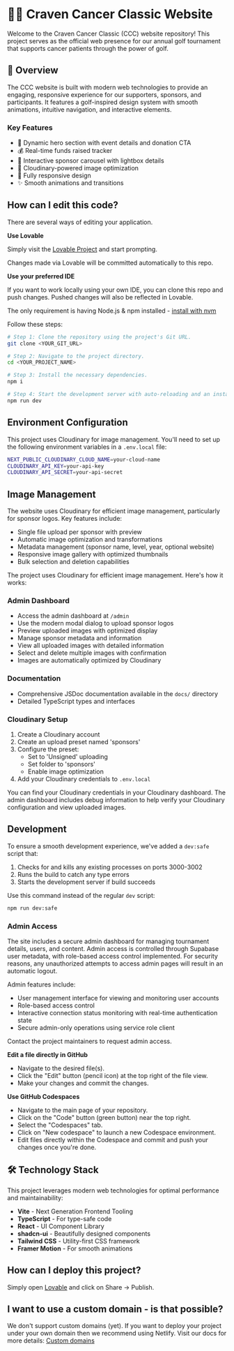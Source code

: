 # 🏌️‍♂️ Craven Cancer Classic Website

Welcome to the Craven Cancer Classic (CCC) website repository! This project serves as the official web presence for our annual golf tournament that supports cancer patients through the power of golf.

## 🌟 Overview

The CCC website is built with modern web technologies to provide an engaging, responsive experience for our supporters, sponsors, and participants. It features a golf-inspired design system with smooth animations, intuitive navigation, and interactive elements.

### Key Features
- 🎯 Dynamic hero section with event details and donation CTA
- 💰 Real-time funds raised tracker
- 🏢 Interactive sponsor carousel with lightbox details
- 📸 Cloudinary-powered image optimization
- 📱 Fully responsive design
- ✨ Smooth animations and transitions

## How can I edit this code?

There are several ways of editing your application.

**Use Lovable**

Simply visit the [Lovable Project](https://lovable.dev/projects/cb6768b4-f262-4945-bc6f-e2177156f244) and start prompting.

Changes made via Lovable will be committed automatically to this repo.

**Use your preferred IDE**

If you want to work locally using your own IDE, you can clone this repo and push changes. Pushed changes will also be reflected in Lovable.

The only requirement is having Node.js & npm installed - [install with nvm](https://github.com/nvm-sh/nvm#installing-and-updating)

Follow these steps:

```sh
# Step 1: Clone the repository using the project's Git URL.
git clone <YOUR_GIT_URL>

# Step 2: Navigate to the project directory.
cd <YOUR_PROJECT_NAME>

# Step 3: Install the necessary dependencies.
npm i

# Step 4: Start the development server with auto-reloading and an instant preview.
npm run dev
```

## Environment Configuration

This project uses Cloudinary for image management. You'll need to set up the following environment variables in a `.env.local` file:

```sh
NEXT_PUBLIC_CLOUDINARY_CLOUD_NAME=your-cloud-name
CLOUDINARY_API_KEY=your-api-key
CLOUDINARY_API_SECRET=your-api-secret
```

## Image Management

The website uses Cloudinary for efficient image management, particularly for sponsor logos. Key features include:

- Single file upload per sponsor with preview
- Automatic image optimization and transformations
- Metadata management (sponsor name, level, year, optional website)
- Responsive image gallery with optimized thumbnails
- Bulk selection and deletion capabilities

The project uses Cloudinary for efficient image management. Here's how it works:

### Admin Dashboard
- Access the admin dashboard at `/admin`
- Use the modern modal dialog to upload sponsor logos
- Preview uploaded images with optimized display
- Manage sponsor metadata and information
- View all uploaded images with detailed information
- Select and delete multiple images with confirmation
- Images are automatically optimized by Cloudinary

### Documentation
- Comprehensive JSDoc documentation available in the `docs/` directory
- Detailed TypeScript types and interfaces

### Cloudinary Setup
1. Create a Cloudinary account
2. Create an upload preset named 'sponsors'
3. Configure the preset:
   - Set to 'Unsigned' uploading
   - Set folder to 'sponsors'
   - Enable image optimization
4. Add your Cloudinary credentials to `.env.local`

You can find your Cloudinary credentials in your Cloudinary dashboard. The admin dashboard includes debug information to help verify your Cloudinary configuration and view uploaded images.

## Development

To ensure a smooth development experience, we've added a `dev:safe` script that:
1. Checks for and kills any existing processes on ports 3000-3002
2. Runs the build to catch any type errors
3. Starts the development server if build succeeds

Use this command instead of the regular `dev` script:
```sh
npm run dev:safe
```

### Admin Access

The site includes a secure admin dashboard for managing tournament details, users, and content. Admin access is controlled through Supabase user metadata, with role-based access control implemented. For security reasons, any unauthorized attempts to access admin pages will result in an automatic logout.

Admin features include:
- User management interface for viewing and monitoring user accounts
- Role-based access control
- Interactive connection status monitoring with real-time authentication state
- Secure admin-only operations using service role client

Contact the project maintainers to request admin access.

**Edit a file directly in GitHub**

- Navigate to the desired file(s).
- Click the "Edit" button (pencil icon) at the top right of the file view.
- Make your changes and commit the changes.

**Use GitHub Codespaces**

- Navigate to the main page of your repository.
- Click on the "Code" button (green button) near the top right.
- Select the "Codespaces" tab.
- Click on "New codespace" to launch a new Codespace environment.
- Edit files directly within the Codespace and commit and push your changes once you're done.

## 🛠️ Technology Stack

This project leverages modern web technologies for optimal performance and maintainability:

- **Vite** - Next Generation Frontend Tooling
- **TypeScript** - For type-safe code
- **React** - UI Component Library
- **shadcn-ui** - Beautifully designed components
- **Tailwind CSS** - Utility-first CSS framework
- **Framer Motion** - For smooth animations

## How can I deploy this project?

Simply open [Lovable](https://lovable.dev/projects/cb6768b4-f262-4945-bc6f-e2177156f244) and click on Share -> Publish.

## I want to use a custom domain - is that possible?

We don't support custom domains (yet). If you want to deploy your project under your own domain then we recommend using Netlify. Visit our docs for more details: [Custom domains](https://docs.lovable.dev/tips-tricks/custom-domain/)
